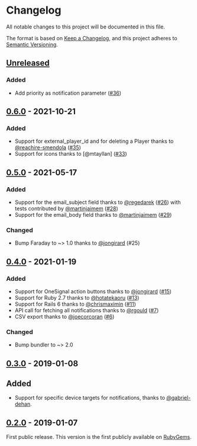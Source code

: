 # Changelog
All notable changes to this project will be documented in this file.

The format is based on [Keep a Changelog](https://keepachangelog.com/en/1.0.0/),
and this project adheres to [Semantic Versioning](https://semver.org/spec/v2.0.0.html).

## [Unreleased]
### Added
- Add priority as notification parameter ([#36](https://github.com/mikamai/onesignal-ruby/pull/36))

## [0.6.0] - 2021-10-21
### Added
- Support for external_player_id and for deleting a Player thanks to [@reachire-smendola] ([#35](https://github.com/mikamai/onesignal-ruby/pull/35))
- Support for icons thanks to [@mtayllan] ([#33](https://github.com/mikamai/onesignal-ruby/pull/33))


## [0.5.0] - 2021-05-17
### Added
- Support for the email_subject field thanks to [@regedarek] ([#26](https://github.com/mikamai/onesignal-ruby/pull/26))
  with tests contributed by [@martinjaimem] ([#28](https://github.com/mikamai/onesignal-ruby/pull/28))
- Support for the email_body field thanks to [@martinjaimem] ([#29](https://github.com/mikamai/onesignal-ruby/pull/29))

### Changed
- Bump Faraday to ~> 1.0 thanks to [@jongirard] (#25)

## [0.4.0] - 2021-01-19
### Added
- Support for OneSignal action buttons thanks to [@jongirard] ([#15](https://github.com/mikamai/onesignal-ruby/pull/15))
- Support for Ruby 2.7 thanks to [@hotatekaoru] ([#13](https://github.com/mikamai/onesignal-ruby/pull/13))
- Support for Rails 6 thanks to [@chrismaximin] ([#11](https://github.com/mikamai/onesignal-ruby/pull/11))
- API call for fetching all notifications thanks to [@rgould] ([#7](https://github.com/mikamai/onesignal-ruby/pull/7))
- CSV export thanks to [@joecorcoran] ([#6](https://github.com/mikamai/onesignal-ruby/pull/6))

### Changed
- Bump bundler to ~> 2.0

## [0.3.0] - 2019-01-08
## Added
- Support for specific device targets for notifications, thanks to [@gabriel-dehan].

## [0.2.0] - 2019-01-07
First public release. This version is the first publicly available on [RubyGems](https://rubygems.org/gems/onesignal-ruby).

[Unreleased]: https://github.com/mikamai/onesignal-ruby/compare/0.6.0...HEAD
[0.6.0]: https://github.com/mikamai/onesignal-ruby/compare/0.5.0...0.6.0
[0.5.0]: https://github.com/mikamai/onesignal-ruby/compare/0.4.0...0.5.0
[0.4.0]: https://github.com/mikamai/onesignal-ruby/compare/0.3.0...0.4.0
[0.3.0]: https://github.com/mikamai/onesignal-ruby/compare/0.2.0...0.3.0
[0.2.0]: https://github.com/mikamai/onesignal-ruby/releases/tag/0.2.0

[@chrismaximin]: https://github.com/chrismaximin
[@gabriel-dehan]: https://github.com/gabriel-dehan
[@hotatekaoru]: https://github.com/hotatekaoru
[@joecorcoran]: https://github.com/joecorcoran
[@jongirard]: https://github.com/jongirard
[@martinjaimem]: https://github.com/martinjaimem
[@regedarek]: https://github.com/regedarek
[@rgould]: https://github.com/rgould
[@reachire-smendola]: https://github.com/reachire-smendola